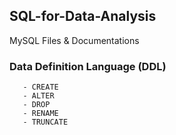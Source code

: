 ## SQL-for-Data-Analysis
MySQL Files &amp; Documentations


### Data Definition Language (DDL)          
       - CREATE
       - ALTER
       - DROP
       - RENAME
       - TRUNCATE
